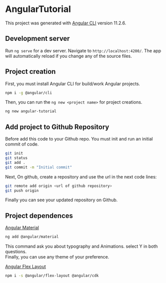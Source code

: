 # AngularTutorial

This project was generated with [Angular CLI](https://github.com/angular/angular-cli) version 11.2.6.

## Development server

Run `ng serve` for a dev server. Navigate to `http://localhost:4200/`. The app will automatically reload if you change any of the source files.

## Project creation

First, you must install Angular CLI for build/work Angular projects.

```bash
npm i -g @angular/cli
```

Then, you can run the `ng new <project name>` for project creations.

``` bash
ng new angular-tutorial
```

## Add project to Github Repository

Before add this code to your Github repo. You must init and run an initial commit of code.

```bash
git init
git status
git add .
git commit -m "Initial commit"
```

Next, On github, create a repository and use the url in the next code lines:

```bash
git remote add origin <url of github repository>
git push origin 
```

Finally you can see your updated repository on Github.


## Project dependences

[Angular Material](https://material.angular.io/)

```bash
ng add @angular/material
```

This command ask you about typography and Animations. select Y in both questions. <br/>
Finally, you can use any theme of your preference.

[Angular Flex Layout](https://github.com/angular/flex-layout)

```bash
npm i -s @angular/flex-layout @angular/cdk

```